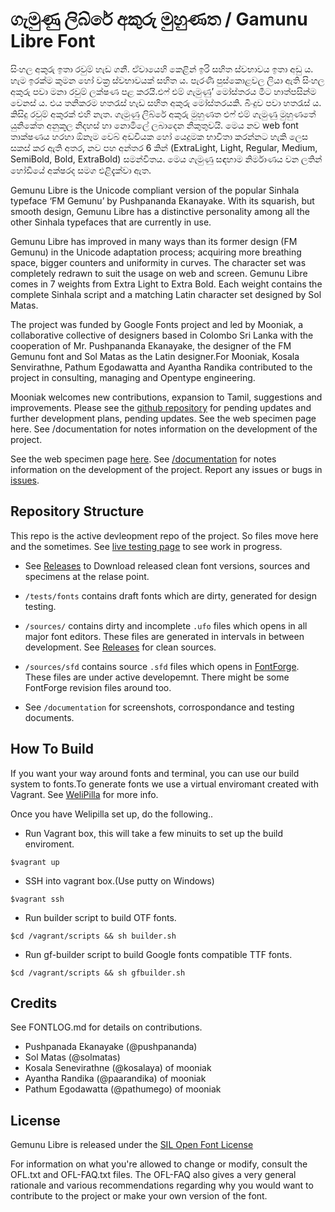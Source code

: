 ගැමුණු ලිබ්රේ අකුරු මුහුණත / Gamunu Libre Font
===================


සිංහල අකුරු ඉතා රවුම් හැඩ ගනී. ඒවායෙහි කෙළින් ඉරි සහිත ස්වභාවය ඉතා අඩු ය. හැම ඉරක්ම කුමන හෝ වක්‍ර ස්වභාවයක් සහිත ය. පැරණි පුස්කොළවල ලියා ඇති සිංහල අකුරු පවා මනා රවුම් ලක්ෂණ පළ කරයි.එෆ් එම් ගැමුණු’ මෝස්තරය මීට හාත්පසින්ම වෙනස් ය. එය තනිකරම හතරැස් හැඩ සහිත අකුරු මෝස්තරයකි. බිංදුව පවා හතරැස් ය. කිසිදු රවුම් අකුරක් එහි නැත. ගැමුණු ලිබ්රේ අකුරු මුහුණත එෆ් එම් ගැමුණු මුහුණතේ යුනිකේත අනුකූල නිදහස් හා නොමිලේ ලබාදෙන නිකුතුවයි. මෙය නව web font තාක්ෂණය හරහා ඕනෑම වෙබ් අඩවියක හෝ යෙදුමක භාවිතා කරන්නට හැකි ලෙස සකස් කර ඇති අතර, නව පහ අන්තර 6 කින් (ExtraLight, Light, Regular, Medium, SemiBold, Bold, ExtraBold) සමන්විතය. මෙය ගැමුණු සඳහාම නිර්මාණය වන ලතින් හෝඩියේ අක්ෂරද සමග එළිදැක්වා ඇත.


Gemunu Libre is the Unicode compliant version of the popular Sinhala typeface ‘FM Gemunu’ by Pushpananda Ekanayake. With its squarish, but smooth design, Gemunu Libre has a distinctive personality among all the other Sinhala typefaces that are currently in use.

Gemunu Libre has improved in many ways than its former design (FM Gemunu) in the Unicode adaptation process; acquiring more breathing space, bigger counters and uniformity in curves. The character set was completely redrawn to suit the usage on web and screen.
Gemunu Libre comes in 7 weights from Extra Light to Extra Bold. Each weight contains the complete Sinhala script and a matching Latin character set designed by Sol Matas. 

The project was funded by Google Fonts project and led by Mooniak, a collaborative collective of designers based in Colombo Sri Lanka with the cooperation of Mr. Pushpananda Ekanayake, the designer  of the FM Gemunu font and Sol Matas as the Latin designer.For Mooniak, Kosala Senvirathne, Pathum Egodawatta and Ayantha Randika contributed to the project in consulting, managing and Opentype engineering. 

Mooniak welcomes new contributions, expansion to Tamil, suggestions and improvements. Please see the [github repository](https://github.com/mooniak/gemunu-libre-font/milestones) for  pending updates and  further development plans, pending updates. See the web specimen page here. See /documentation for notes information on the development of the project.

See the web specimen page [here](http://mooniak.com/gemunu-libre-font/).
See [/documentation](https://github.com/mooniak/agemunu-libre-font/tree/master/documentation) for notes information on the development of the project.
Report any issues or bugs in [issues](https://github.com/mooniak/gemunu-libre-font/issues/new).


## Repository Structure

This repo is the active devleopment repo of the project. So files move here and the sometimes. See [live testing page](http://mooniak.com/gemunu-libre-font/tests/) to see work in progress.

- See [Releases](https://github.com/mooniak/gemunu-libre-font/releases) to Download released clean font versions, sources and specimens at the relase point.

- `/tests/fonts` contains draft fonts which are dirty, generated for design testing.

- `/sources/` contains dirty and incomplete `.ufo` files which opens in all major font editors. These files are generated in intervals in between development. See [Releases](https://github.com/mooniak/gemunu-libre-font/releases) for clean sources.

- `/sources/sfd` contains source `.sfd` files which opens in [FontForge](http://fontforge.github.io/en-US/). These files are under active developemnt. There might be some FontForge revision files around too.

- See `/documentation` for screenshots, corrospondance and testing documents.



## How To Build 

If you want your way around fonts and terminal, you can use our build system to fonts.To generate fonts we use a virtual enviromant created with Vagrant. See [WeliPilla](https://github.com/mooniak/WeliPilla) for more info.

Once you have Welipilla set up, do the following..

- Run Vagrant box, this will take a few minuits to set up the build enviroment.

```shell
$vagrant up
```

- SSH into vagrant box.(Use putty on Windows)
```shell
$vagrant ssh
```

- Run builder script to build OTF fonts.
```shell
$cd /vagrant/scripts && sh builder.sh
```

- Run gf-builder script to build Google fonts compatible TTF fonts.
```shell
$cd /vagrant/scripts && sh gfbuilder.sh
```

## Credits

See FONTLOG.md for details on contributions.

- Pushpanada Ekanayake (@pushpananda)
- Sol Matas (@solmatas)
- Kosala Senevirathne (@kosalaya) of mooniak
- Ayantha Randika (@paarandika) of mooniak
- Pathum Egodawatta (@pathumego) of mooniak

## License

Gemunu Libre is released under the  [SIL Open Font License](http://scripts.sil.org/OFL)

For information on what you're allowed to change or modify, consult the
OFL.txt and OFL-FAQ.txt files. The OFL-FAQ also gives a very general
rationale and various recommendations regarding why you would want to
contribute to the project or make your own version of the font.
